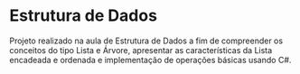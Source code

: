 
# Estrutura de Dados

Projeto realizado na aula de Estrutura de Dados a fim de compreender os conceitos do tipo Lista e Árvore, apresentar as características da Lista encadeada e ordenada e implementação de operações básicas usando C#.






